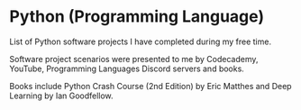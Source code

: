 # Python (Programming Language)
List of Python software projects I have completed during my free time.

Software project scenarios were presented to me by Codecademy, YouTube, Programming Languages Discord servers and books.

Books include Python Crash Course (2nd Edition) by Eric Matthes and Deep Learning by Ian Goodfellow.
